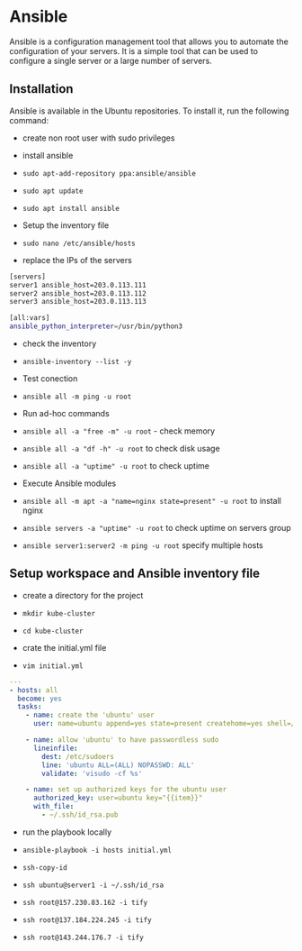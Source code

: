 # Ansible

Ansible is a configuration management tool that allows you to automate the configuration of your servers. It is a simple tool that can be used to configure a single server or a large number of servers.

## Installation

Ansible is available in the Ubuntu repositories. To install it, run the following command:

- create non root user with sudo privileges
- install ansible
- `sudo apt-add-repository ppa:ansible/ansible`
- `sudo apt update`
- `sudo apt install ansible`

- Setup the inventory file

- `sudo nano /etc/ansible/hosts`
- replace the IPs of the servers

```bash
[servers]
server1 ansible_host=203.0.113.111
server2 ansible_host=203.0.113.112
server3 ansible_host=203.0.113.113

[all:vars]
ansible_python_interpreter=/usr/bin/python3
```

- check the inventory

- `ansible-inventory --list -y`

- Test conection

- `ansible all -m ping -u root`

- Run ad-hoc commands

- `ansible all -a "free -m" -u root` - check memory
- `ansible all -a "df -h" -u root` to check disk usage
- `ansible all -a "uptime" -u root` to check uptime

- Execute Ansible modules

- `ansible all -m apt -a "name=nginx state=present" -u root` to install nginx
- `ansible servers -a "uptime" -u root` to check uptime on servers group
- `ansible server1:server2 -m ping -u root` specify multiple hosts

## Setup workspace and Ansible inventory file

- create a directory for the project

- `mkdir kube-cluster`
- `cd kube-cluster`

- crate the initial.yml file

- `vim initial.yml`

```yaml
---
- hosts: all
  become: yes
  tasks:
    - name: create the 'ubuntu' user
      user: name=ubuntu append=yes state=present createhome=yes shell=/bin/bash

    - name: allow 'ubuntu' to have passwordless sudo
      lineinfile:
        dest: /etc/sudoers
        line: 'ubuntu ALL=(ALL) NOPASSWD: ALL'
        validate: 'visudo -cf %s'

    - name: set up authorized keys for the ubuntu user
      authorized_key: user=ubuntu key="{{item}}"
      with_file:
        - ~/.ssh/id_rsa.pub
```

- run the playbook locally

- `ansible-playbook -i hosts initial.yml`

- `ssh-copy-id`
- `ssh ubuntu@server1 -i ~/.ssh/id_rsa`

- `ssh root@157.230.83.162 -i tify`
- `ssh root@137.184.224.245 -i tify`
- `ssh root@143.244.176.7 -i tify`
